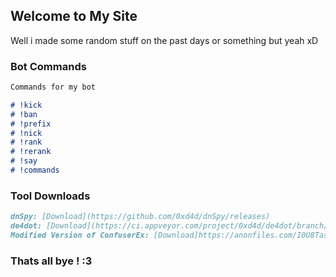 ## Welcome to My Site 

Well i made some random stuff on the past days or something but yeah xD

### Bot Commands 
```markdown
Commands for my bot

# !kick
# !ban
# !prefix 
# !nick
# !rank
# !rerank
# !say
# !commands
```
### Tool Downloads
```markdown
dnSpy: [Download](https://github.com/0xd4d/dnSpy/releases)
de4dot: [Download](https://ci.appveyor.com/project/0xd4d/de4dot/branch/master/artifacts)
Modified Version of ConfuserEx: [Download]https://anonfiles.com/I0U8Tas2n4/EternalFuscator_rar
```

### Thats all bye ! :3
